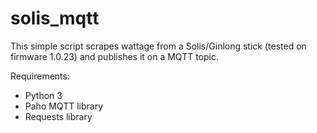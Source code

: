 # solis_mqtt

This simple script scrapes wattage from a Solis/Ginlong stick
(tested on firmware 1.0.23) and publishes it on a MQTT topic.

Requirements:

- Python 3
- Paho MQTT library
- Requests library

